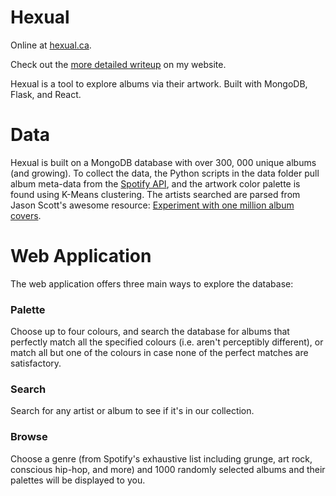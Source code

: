# Hexual

Online at [hexual.ca](http://www.hexual.ca).

Check out the [more detailed writeup](http://kenjimarshall.com/projects/hexual.html) on my website.

Hexual is a tool to explore albums via their artwork. Built with MongoDB, Flask, and React.

# Data

Hexual is built on a MongoDB database with over 300, 000 unique albums (and growing). To collect the data, the Python scripts in the data folder pull album meta-data from the [Spotify API](https://developer.spotify.com/documentation/web-api/), and the artwork color palette is found using K-Means clustering. The artists searched are parsed from Jason Scott's awesome resource: [Experiment with one million album covers](https://blog.archive.org/2015/05/27/experiment-with-one-million-album-covers/).

# Web Application

The web application offers three main ways to explore the database:

### Palette

Choose up to four colours, and search the database for albums that perfectly match all the specified colours (i.e. aren't perceptibly different), or match all but one of the colours in case none of the perfect matches are satisfactory.

### Search

Search for any artist or album to see if it's in our collection.

### Browse

Choose a genre (from Spotify's exhaustive list including grunge, art rock, conscious hip-hop, and more) and 1000 randomly selected albums and their palettes will be displayed to you.

